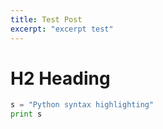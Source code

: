 ```yaml
---
title: Test Post
excerpt: "excerpt test"
---
```

# H2 Heading

```python
s = "Python syntax highlighting"
print s
```